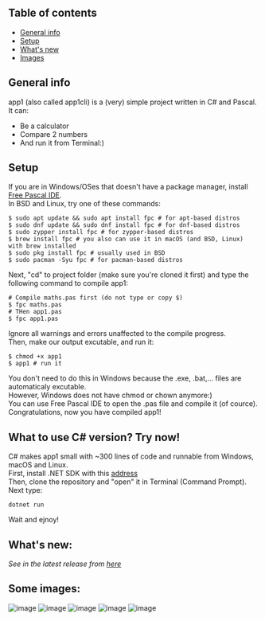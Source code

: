 ## Table of contents
* [General info](#general-info)
* [Setup](#setup)
* [What's new](#whats-new)
* [Images](#some-images)

## General info
app1 (also called app1cli) is a (very) simple project written in C# and Pascal. It can:
* Be a calculator
* Compare 2 numbers
* And run it from Terminal:)
	
## Setup
If you are in Windows/OSes that doesn't have a package manager, install [Free Pascal IDE](https://www.freepascal.org/download.html). <br>
In BSD and Linux, try one of these commands:

```
$ sudo apt update && sudo apt install fpc # for apt-based distros
$ sudo dnf update && sudo dnf install fpc # for dnf-based distros
$ sudo zypper install fpc # for zypper-based distros
$ brew install fpc # you also can use it in macOS (and BSD, Linux) with brew installed
$ sudo pkg install fpc # usually used in BSD
$ sudo pacman -Syu fpc # for pacman-based distros
```
Next, "cd" to project folder (make sure you're cloned it first) and type the following command to compile app1:
```
# Compile maths.pas first (do not type or copy $)
$ fpc maths.pas
# THen app1.pas
$ fpc app1.pas
```
Ignore all warnings and errors unaffected to the compile progress. <br>
Then, make our output excutable, and run it:
``` 
$ chmod +x app1 
$ app1 # run it 
```
You don't need to do this in Windows because the .exe, .bat,... files are automaticaly excutable. <br>
However, Windows does not have chmod or chown anymore:)  <br>
You can use Free Pascal IDE to open the .pas file and compile it (of cource). <br>
Congratulations, now you have compiled app1!

## What to use C# version? Try now!
C# makes app1 small with ~300 lines of code and runnable from Windows, macOS and Linux.<br>
First, install .NET SDK with this [address](https://dotnet.microsoft.com/download)<br>
Then, clone the repository and "open" it in Terminal (Command Prompt). Next type:
```
dotnet run
```
Wait and ejnoy!

## What's new:
*See in the latest release from [here](https://github.com/lebao3105/app1cli/releases/)*

## Some images:
![image](https://user-images.githubusercontent.com/77564176/139211727-06351e51-9b6b-4363-be7d-109b0597bca6.png)
![image](https://user-images.githubusercontent.com/77564176/138020987-e248b913-0680-40eb-8e90-d71848780e3f.png)
![image](https://user-images.githubusercontent.com/77564176/139212160-2cfd1b74-0f59-444d-af8f-517d3e5475df.png)
![image](https://user-images.githubusercontent.com/77564176/139212433-a15929d2-7e75-45b8-b764-f702242a56bc.png)
![image](https://user-images.githubusercontent.com/77564176/139212736-f8670679-9d78-4b28-be0b-cbc20dbb9c77.png)

